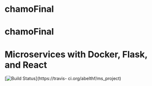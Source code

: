 

# chamoFinal
# chamoFinal
# Microservices with Docker, Flask, and React
[![Build Status](https://travis-ci.org/galeanov/ms_project.svg?branch=master)](https://travis-
ci.org/abelthf/ms_project)
